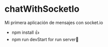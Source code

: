 # chatWithSocketIo
Mi primera aplicación de mensajes con socket.io

+ npm install 👍
+ npm run devStart for run server🚀
